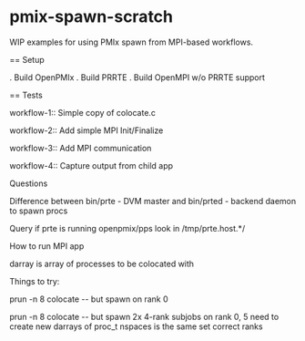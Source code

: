 
# pmix-spawn-scratch

WIP examples for using PMIx spawn from MPI-based workflows.

== Setup

. Build OpenPMIx
. Build PRRTE
. Build OpenMPI w/o PRRTE support

== Tests

workflow-1::
Simple copy of colocate.c

workflow-2::
Add simple MPI Init/Finalize

workflow-3::
Add MPI communication

workflow-4::
Capture output from child app


Questions

Difference between bin/prte - DVM master
   and bin/prted - backend daemon to spawn procs

Query if prte is running
   openpmix/pps
   look in /tmp/prte.host.*/

How to run MPI app

darray is array of processes to be colocated with

Things to try:

prun -n 8 colocate -- but spawn on rank 0

prun -n 8 colocate -- but spawn 2x 4-rank subjobs on rank 0, 5
  need to create new darrays of proc_t
  nspaces is the same
  set correct ranks
